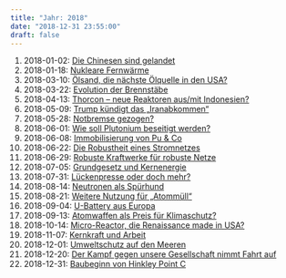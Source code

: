 ```yaml
---
title: "Jahr: 2018"
date: "2018-12-31 23:55:00"
draft: false
---
```


1. 2018-01-02: [Die Chinesen sind gelandet](../2018-01-02-die-chinesen-sind-gelandet)
2. 2018-01-18: [Nukleare Fernwärme](../2018-01-18-nukleare-fernwaerme)
3. 2018-03-10: [Ölsand, die nächste Ölquelle in den USA?](../2018-03-10-oelsand-die-naechste-oelquelle-in-den-usa)
4. 2018-03-22: [Evolution der Brennstäbe](../2018-03-22-evolution-der-brennstaebe)
5. 2018-04-13: [Thorcon – neue Reaktoren aus/mit Indonesien?](../2018-04-13-thorcon-neue-reaktoren-aus-mit-indonesien)
6. 2018-05-09: [Trump kündigt das „Iranabkommen“](../2018-05-09-trump-kuendigt-das-iranabkommen)
7. 2018-05-28: [Notbremse gezogen?](../2018-05-28-notbremse-gezogen)
8. 2018-06-01: [Wie soll Plutonium beseitigt werden?](../2018-06-01-wie-soll-plutonium-beseitigt-werden)
9. 2018-06-08: [Immobilisierung von Pu &#038; Co](../2018-06-08-immobilisierung-von-pu-co)
10. 2018-06-22: [Die Robustheit eines Stromnetzes](../2018-06-22-die-robustheit-eines-sromnetzes)
11. 2018-06-29: [Robuste Kraftwerke für robuste Netze](../2018-06-29-robuste-kraftwerke-fuer-robuste-netze)
12. 2018-07-05: [Grundgesetz und Kernenergie](../2018-07-05-grundgesetz-und-kernenergie)
13. 2018-07-31: [Lückenpresse oder doch mehr?](../2018-07-31-lueckenpresse-oder-doch-mehr)
14. 2018-08-14: [Neutronen als Spürhund](../2018-08-14-neutronen-als-spuerhund)
15. 2018-08-21: [Weitere Nutzung für „Atommüll“](../2018-08-21-weitere-nutzung-fuer-atommuell)
16. 2018-09-04: [U-Battery aus Europa](../2018-09-04-u-battery-aus-europa)
17. 2018-09-13: [Atomwaffen als Preis für Klimaschutz?](../2018-09-13-atomwaffen-als-preis-fuer-klimaschutz)
18. 2018-10-14: [Micro-Reactor, die Renaissance made in USA?](../2018-10-14-micro-reactor-die-renaissance-made-in-usa)
19. 2018-11-07: [Kernkraft und Arbeit](../2018-11-07-kernkraft-und-arbeit)
20. 2018-12-01: [Umweltschutz auf den Meeren](../2018-12-01-umweltschutz-auf-den-meeren)
21. 2018-12-20: [Der Kampf gegen unsere Gesellschaft nimmt Fahrt auf](../2018-12-20-der-kampf-gegen-unsere-gesellschaft-nimmt-fahrt-auf)
22. 2018-12-31: [Baubeginn von Hinkley Point C](../2018-12-31-baubeginn-von-hinkley-point-c)



